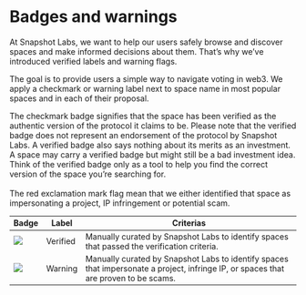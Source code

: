 # Badges and warnings

At Snapshot Labs, we want to help our users safely browse and discover spaces and make informed decisions about them. That’s why we’ve introduced verified labels and warning flags.

The goal is to provide users a simple way to navigate voting in web3. We apply a checkmark or warning label next to space name in most popular spaces and in each of their proposal.

The checkmark badge signifies that the space has been verified as the authentic version of the protocol it claims to be. Please note that the verified badge does not represent an endorsement of the protocol by Snapshot Labs. A verified badge also says nothing about its merits as an investment. A space may carry a verified badge but might still be a bad investment idea. Think of the verified badge only as a tool to help you find the correct version of the space you’re searching for.\
\
The red exclamation mark flag mean that we either identified that space as impersonating a project, IP infringement or potential scam.

| Badge                                                                     | Label    | Criterias                                                                                                                            |
| ------------------------------------------------------------------------- | -------- | ------------------------------------------------------------------------------------------------------------------------------------ |
| ![](<../.gitbook/assets/Capture d’écran 2022-10-24 à 22.01.25 (2).png>) | Verified | Manually curated by Snapshot Labs to identify spaces that passed the verification criteria.                                          |
| ![](<../.gitbook/assets/Capture d’écran 2022-10-24 à 22.02.40.png>)     | Warning  | Manually curated by Snapshot Labs to identify spaces that impersonate a project, infringe IP, or spaces that are proven to be scams. |
